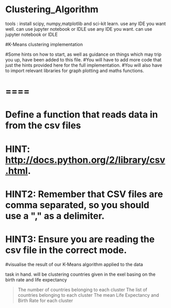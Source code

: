 # Clustering_Algorithm

tools : install scipy, numpy,matplotlib and sci-kit learn.
use any IDE you want well. can use jupyter notebook or IDLE
use any IDE you want. can use jupyter notebook or IDLE

#K-Means clustering implementation

#Some hints on how to start, as well as guidance on things which may trip you up, have been added to this file.
#You will have to add more code that just the hints provided here for the full implementation.
#You will also have to import relevant libraries for graph plotting and maths functions.

# ====
# Define a function that reads data in from the csv files  
# HINT: http://docs.python.org/2/library/csv.html. 
# HINT2: Remember that CSV files are comma separated, so you should use a "," as a delimiter. 
# HINT3: Ensure you are reading the csv file in the correct mode.
#visualise the result of our K-Means algorithm applied to the data

task in hand. will be clustering countries given in the exel basing on the birth rate and life expectancy

>The number of countries belonging to each cluster
> The list of countries belonging to each cluster
> The mean Life Expectancy and Birth Rate for each cluster
